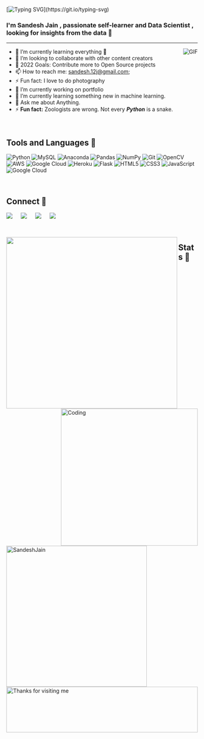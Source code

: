 [![Typing SVG](https://readme-typing-svg.herokuapp.com?font=arial&color=3384B4&lines=Hello+,+Welcome+to+my+GitHub+Profile+++++++++++++++++++++++++++++++++++++++++++++++++++++++++++++++++++......)](https://git.io/typing-svg)
### I'm Sandesh Jain , passionate self-learner and Data Scientist , looking for insights from the data 👋

--------------------------------------------------------------------------------------------------------------------------------------------------------------------

  
  
  <img align="right" alt="GIF" src="https://media.giphy.com/media/f3iwJFOVOwuy7K6FFw/giphy.gif" />

- 🌱 I’m currently learning everything 🤣
- 👯 I’m looking to collaborate with other content creators
- 🥅 2022 Goals: Contribute more to Open Source projects
- 📫 How to reach me: sandesh.12j@gmail.com;
- ⚡ Fun fact: I love to do photography 
- 🔭 I’m currently working on portfolio
- 🌱 I’m currently learning something new in machine learning.
- 💬 Ask me about Anything.
- ⚡ **Fun fact:** Zoologists are wrong. Not every ***Python*** is a snake.

<br>

## Tools and Languages 🚀 

![Python](https://img.shields.io/badge/python-3670A0?style=for-the-badge&logo=python&logoColor=ffdd54) 
![MySQL](https://img.shields.io/badge/mysql-%2300f.svg?style=for-the-badge&logo=mysql&logoColor=white) 
![Anaconda](https://img.shields.io/badge/Anaconda-%2344A833.svg?style=for-the-badge&logo=anaconda&logoColor=white) 
![Pandas](https://img.shields.io/badge/pandas-%23150458.svg?style=for-the-badge&logo=pandas&logoColor=white) 
![NumPy](https://img.shields.io/badge/numpy-%23013243.svg?style=for-the-badge&logo=numpy&logoColor=white) 
![Git](https://img.shields.io/badge/Git-f02913?style=for-the-badge&logo=git&logoColor=white)
![OpenCV](https://img.shields.io/badge/OpenCV-a5eb60?style=for-the-badge&logo=opencv_python&logoColor=white)
![AWS](https://img.shields.io/badge/AWS-%23FF9900.svg?style=for-the-badge&logo=amazon-aws&logoColor=white) 
![Google Cloud](https://img.shields.io/badge/Google%20Cloud-%234285F4.svg?style=for-the-badge&logo=google-cloud&logoColor=white) 
![Heroku](https://img.shields.io/badge/Heroku-430098?style=for-the-badge&logo=heroku&logoColor=white)
![Flask](https://img.shields.io/badge/flask-%23000.svg?style=for-the-badge&logo=flask&logoColor=white)
![HTML5](https://img.shields.io/badge/html5-%23E34F26.svg?style=for-the-badge&logo=html5&logoColor=white) 
![CSS3](https://img.shields.io/badge/css3-%231572B6.svg?style=for-the-badge&logo=css3&logoColor=white) 
![JavaScript](https://img.shields.io/badge/javascript-%23323330.svg?style=for-the-badge&logo=javascript&logoColor=%23F7DF1E) 
![Google Cloud](https://img.shields.io/badge/Visual%20Code-%234285F4.svg?style=for-the-badge&logo=google-cloud&logoColor=white) 


<br>

## Connect 🤝

[![](https://img.shields.io/badge/Gmail-D14836?style=for-the-badge&logo=gmail&logoColor=white)](mailto:samdesh.12j@gmail.com) &emsp;
[![](https://img.shields.io/badge/LinkedIn-0077B5?style=for-the-badge&logo=linkedin&logoColor=white)](https://www.linkedin.com/in/sandeshjain06/) &emsp;
[![](https://img.shields.io/badge/Kaggle-00599C?style=for-the-badge&logo=kaggle&logoColor=white)](https://www.kaggle.com/divyanshuyadav/) &emsp;
[![](https://img.shields.io/badge/Hackerrank-0bb359?style=for-the-badge&logo=hackerrank&logoColor=white)](https://www.hackerrank.com/thedivyanshu) &emsp;

<br>


<p><img align="left",img width="450", src="https://storage.googleapis.com/gweb-newslab-data-viz-tool.appspot.com/uploads/2ac42fc0-4e24-4843-a5de-d0f31a6b8329.gif">
</p>



## Stats 🧠

<p><img align="right" width="360"alt="Coding" src="https://cdn.dribbble.com/users/2646423/screenshots/5507196/computer.gif">
      <img align="left"width="370"  src="https://github-readme-stats.vercel.app/api?username=sandeshjain06&show_icons=true&locale=en" alt="SandeshJain" />
</p>





<img height="120" alt="Thanks for visiting me" width="100%" src="https://raw.githubusercontent.com/BrunnerLivio/brunnerlivio/master/images/marquee.svg" />



